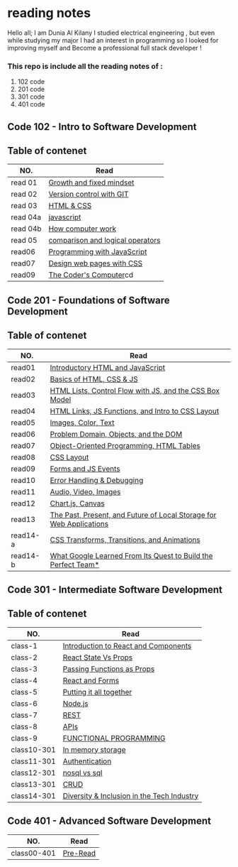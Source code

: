 # **reading notes**

Hello all;
I am Dunia Al Kilany 
I studied electrical engineering , but even while studying my major I had an interest in programming so I looked for improving myself and Become a professional full stack developer !

### **This repo is include all the reading notes of :**
1. 102 code 
2. 201 code 
3. 301 code 
4. 401 code



## **Code 102 - Intro to Software Development**

## Table of contenet
|NO.|Read|
|---|------|
read 01|[Growth and fixed mindset](https://duniaalkilany.github.io/reading-notes/read01)
read 02 |[Version control with GIT](https://duniaalkilany.github.io/reading-notes/read02)
read 03 |[HTML & CSS](https://duniaalkilany.github.io/reading-notes/read03)
read 04a|[javascript](https://duniaalkilany.github.io/reading-notes/read04a) 
read 04b|[How computer work](https://duniaalkilany.github.io/reading-notes/read04b)
read 05| [comparison and logical operators](https://duniaalkilany.github.io/reading-notes/read05)
read06|[Programming with JavaScript](https://duniaalkilany.github.io/reading-notes/read06)
read07|[Design web pages with CSS](https://duniaalkilany.github.io/reading-notes/read07)
read09|[The Coder's Computer](read09)cd 


## **Code 201 - Foundations of Software Development**

## Table of contenet
|NO.|Read|
|---|------|
read01|[Introductory HTML and JavaScript](https://duniaalkilany.github.io/reading-notes/class-01)
read02 |[Basics of HTML, CSS & JS](https://duniaalkilany.github.io/reading-notes/class-02)
read03 |[HTML Lists, Control Flow with JS, and the CSS Box Model](https://duniaalkilany.github.io/reading-notes/class-03)
read04|[HTML Links, JS Functions, and Intro to CSS Layout](https://ishadeed.com/assets/grid-flex/grid-vs-flexbox-1.png) 
read05|[Images, Color, Text](https://duniaalkilany.github.io/reading-notes/class-05)
read06|[Problem Domain, Objects, and the DOM](https://duniaalkilany.github.io/reading-notes/class-06)
read07|[Object-Oriented Programming, HTML Tables](https://duniaalkilany.github.io/reading-notes/class-07)
read08|[CSS Layout](https://duniaalkilany.github.io/reading-notes/class-08)
read09|[Forms and JS Events](https://duniaalkilany.github.io/reading-notes/class-09)
read10|[Error Handling & Debugging](https://duniaalkilany.github.io/reading-notes/class-10)
read11|[ Audio, Video, Images](https://duniaalkilany.github.io/reading-notes/class-11)
read12|[Chart.js, Canvas](https://duniaalkilany.github.io/reading-notes/class-12)
read13|[The Past, Present, and Future of Local Storage for Web Applications](https://duniaalkilany.github.io/reading-notes/class-13)
read14-a|[ CSS Transforms, Transitions, and Animations](https://duniaalkilany.github.io/reading-notes/class-14a)
read14-b|[What Google Learned From Its Quest to Build the Perfect Team*](https://duniaalkilany.github.io/reading-notes/class-14b)


## **Code 301 - Intermediate Software Development**

## Table of contenet
|NO.|Read|
|---|------|
class-1|[Introduction to React and Components](https://duniaalkilany.github.io/reading-notes/class-1)
class-2|[React State Vs Props](https://duniaalkilany.github.io/reading-notes/class-2)
class-3|[Passing Functions as Props](https://duniaalkilany.github.io/reading-notes/class-3)
class-4|[React and Forms](https://duniaalkilany.github.io/reading-notes/class-4)
class-5|[Putting it all together](https://duniaalkilany.github.io/reading-notes/class-5)
class-6|[Node.js](https://duniaalkilany.github.io/reading-notes/class-6)
class-7|[REST](https://duniaalkilany.github.io/reading-notes/class-7)
class-8|[APIs](https://duniaalkilany.github.io/reading-notes/class-8)
class-9|[FUNCTIONAL PROGRAMMING](https://duniaalkilany.github.io/reading-notes/class-9)
class10-301|[In memory storage](https://duniaalkilany.github.io/reading-notes/class10-301)
class11-301|[Authentication](https://duniaalkilany.github.io/reading-notes/class11-301)
class12-301|[nosql vs sql](https://duniaalkilany.github.io/reading-notes/class12-301)
class13-301|[CRUD](https://duniaalkilany.github.io/reading-notes/class13-301)
class14-301|[Diversity & Inclusion in the Tech Industry](https://duniaalkilany.github.io/reading-notes/class14-301)

## **Code 401 - Advanced Software Development**

|NO.|Read|
|---|------|
class00-401|[Pre-Read](https://duniaalkilany.github.io/reading-notes/class00-401)




